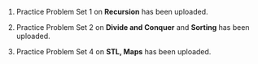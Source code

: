 1) Practice Problem Set 1 on **Recursion** has been uploaded.

2) Practice Problem Set 2 on **Divide and Conquer** and **Sorting** has been uploaded.

3) Practice Problem Set 4 on **STL, Maps** has been uploaded.
